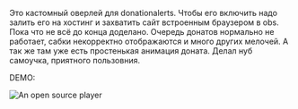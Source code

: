 Это кастомный оверлей для donationalerts.
Чтобы его включить надо залить его на хостинг и захватить сайт встроенным браузером в obs.
Пока что не всё до конца доделано. Очередь донатов нормально не работает, сабки некорректно отображаются и много других мелочей.
А так же там уже есть простенькая анимация доната.
Делал нуб самоучка, приятного пользовния.

DEMO:

![An open source player](https://i.imgur.com/xyZ0ji4.gif)
